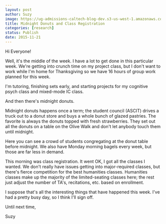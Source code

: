 ```yaml
---
layout: post
author: Suzy
image: https://ug-admissions-caltech-blog-dev.s3-us-west-1.amazonaws.com/old_pictures/caltech_as_it_happens/6a0105349b8251970b01b8d1789c0c970c.jpg
title: Midnight Donuts and Class Registration 
categories: [research]
status: Publish
date: 2015-11-21
---
```



Hi Everyone!

Well, it's the middle of the week. I have a lot to get done in this particular week. We're getting into crunch time on my project class, but I don't want to work while I'm home for Thanksgiving so we have 16 hours of group work planned for this week.

I'm tutoring, finishing sets early, and starting projects for my cognitive psych class and mixed-mode IC class.

And then there's midnight donuts.

Midnight donuts happens once a term; the student council (ASCIT) drives a truck out to a donut store and buys a whole bunch of glazed pastries. The favorite is always the donuts topped with fresh strawberries. They set out all the donuts on a table on the Olive Walk and don't let anybody touch them until midnight.

Here you can see a crowd of students congregating at the donut table before midnight. We also have Monday morning bagels every week, but those are far less in demand.

This morning was class registration. It went OK, I got all the classes I wanted. We don't really have issues getting into major-required classes, but there's fierce competition for the best humanities classes. Humanities classes make up the majority of the limited-seating classes here; the rest just adjust the number of TA's, recitations, etc. based on enrollment.

I suppose that's all the interesting things that have happened this week. I've had a pretty busy day, so I think I'll sign off.

Until next time,

Suzy

